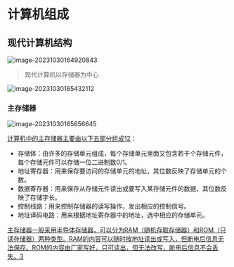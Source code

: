 # 计算机组成

## 现代计算机结构

![image-20231030164920843](https://s2.loli.net/2023/10/30/Wlieop4kcSDCwAL.png)

> 现代计算机以存储器为中心

![image-20231030165432112](https://s2.loli.net/2023/10/30/ShmFeD2JGuXTO3Q.png)

### 主存储器

![image-20231030165656645](https://s2.loli.net/2023/10/30/ucG8iaUTmNzVC2f.png)

[计算机中的主存储器主要由以下五部分组成](https://zhuanlan.zhihu.com/p/115007548)[1](https://zhuanlan.zhihu.com/p/115007548)[2](https://baike.baidu.com/item/主存储器/10635399)：

* 存储体：由许多的存储单元组成，每个存储单元里面又包含若干个存储元件，每个存储元件可以存储一位二进制数0/1。
* 地址寄存器：用来保存要访问的存储单元的地址，其位数反映了存储单元的个数。
* 数据寄存器：用来保存从存储元件读出或要写入某存储元件的数据，其位数反映了存储字长。
* 控制线路：用来控制存储器的读写操作，发出相应的控制信号。
* 地址译码电路：用来根据地址寄存器中的地址，选中相应的存储单元。

[主存储器一般采用半导体存储器，可以分为RAM（随机存取存储器）和ROM（只读存储器）两种类型。RAM的内容可以随时按地址读出或写入，但断电后信息无法保存。ROM的内容由厂家写好，只可读出，但无法改写，断电后信息不会丢失。](https://zhuanlan.zhihu.com/p/115007548)[3](https://zhidao.baidu.com/question/1366048754773534459.html)